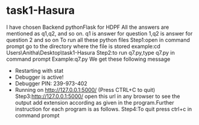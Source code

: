 # task1-Hasura
I have chosen Backend pythonFlask for HDPF
All the answers are mentioned as q1,q2, and so on.
q1 is answer for question 1,q2 is answer for question 2 and so on
To run all these python files
Step1:open in command prompt go to the directory where the file is stored
example:cd Users\Anitha\Desktop\task1-Hasura
Step2:to run q7.py,type q7.py in command prompt 
Example:q7.py
We get these following message
 * Restarting with stat
 * Debugger is active!
 * Debugger PIN: 239-973-402
 * Running on http://127.0.0.1:5000/ (Press CTRL+C to quit)
 Step3:http://127.0.0.1:5000/ open this url in any browser to see the output add extension according as given in the program.Further instruction for each program is as follows.
 Step4:To quit press ctrl+c in command prompt
